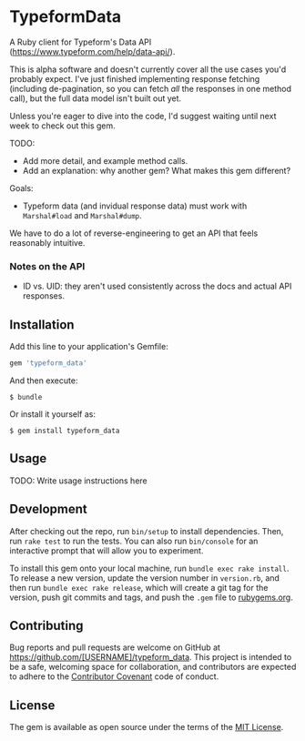 # TypeformData

A Ruby client for Typeform's Data API (https://www.typeform.com/help/data-api/).

This is alpha software and doesn't currently cover all the use cases you'd probably expect. I've just finished implementing response fetching (including de-pagination, so you can fetch _all_ the responses in one method call), but the full data model isn't built out yet.

Unless you're eager to dive into the code, I'd suggest waiting until next week to check out this gem.

TODO:
  - Add more detail, and example method calls.
  - Add an explanation: why another gem? What makes this gem different?

Goals:
  - Typeform data (and invidual response data) must work with `Marshal#load` and `Marshal#dump`.

We have to do a lot of reverse-engineering to get an API that feels reasonably intuitive.

### Notes on the API

  - ID vs. UID: they aren't used consistently across the docs and actual API responses.

## Installation

Add this line to your application's Gemfile:

```ruby
gem 'typeform_data'
```

And then execute:

    $ bundle

Or install it yourself as:

    $ gem install typeform_data

## Usage

TODO: Write usage instructions here

## Development

After checking out the repo, run `bin/setup` to install dependencies. Then, run `rake test` to run the tests. You can also run `bin/console` for an interactive prompt that will allow you to experiment.

To install this gem onto your local machine, run `bundle exec rake install`. To release a new version, update the version number in `version.rb`, and then run `bundle exec rake release`, which will create a git tag for the version, push git commits and tags, and push the `.gem` file to [rubygems.org](https://rubygems.org).

## Contributing

Bug reports and pull requests are welcome on GitHub at https://github.com/[USERNAME]/typeform_data. This project is intended to be a safe, welcoming space for collaboration, and contributors are expected to adhere to the [Contributor Covenant](http://contributor-covenant.org) code of conduct.


## License

The gem is available as open source under the terms of the [MIT License](http://opensource.org/licenses/MIT).

